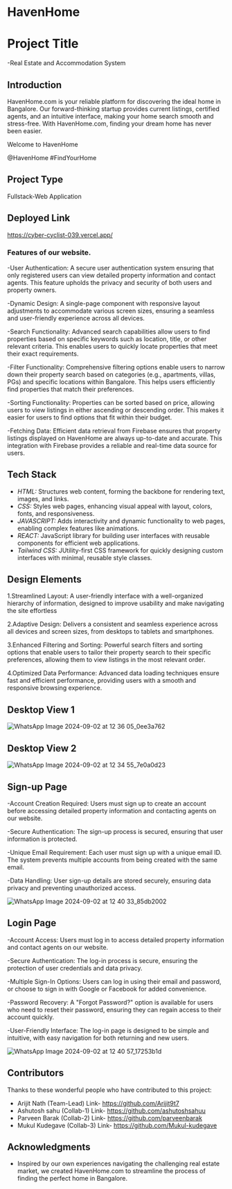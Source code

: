 # HavenHome

# Project Title
  -Real Estate and Accommodation System


## Introduction
HavenHome.com is your reliable platform for discovering the ideal home in Bangalore. Our forward-thinking startup provides current listings, certified agents, and an intuitive interface, making your home search smooth and stress-free. With HavenHome.com, finding your dream home has never been easier.

Welcome to HavenHome

@HavenHome #FindYourHome

## Project Type
Fullstack-Web Application

## Deployed Link

https://cyber-cyclist-039.vercel.app/

### Features of our website.

-User Authentication: A secure user authentication system ensuring that only registered users can view detailed property information and contact agents. This feature upholds the privacy and security of both users and property owners.

-Dynamic Design: A single-page component with responsive layout adjustments to accommodate various screen sizes, ensuring a seamless and user-friendly experience across all devices.

-Search Functionality: Advanced search capabilities allow users to find properties based on specific keywords such as location, title, or other relevant criteria. This enables users to quickly locate properties that meet their exact requirements.

-Filter Functionality: Comprehensive filtering options enable users to narrow down their property search based on categories (e.g., apartments, villas, PGs) and specific locations within Bangalore. This helps users efficiently find properties that match their preferences.

-Sorting Functionality: Properties can be sorted based on price, allowing users to view listings in either ascending or descending order. This makes it easier for users to find options that fit within their budget.

-Fetching Data: Efficient data retrieval from Firebase ensures that property listings displayed on HavenHome are always up-to-date and accurate. This integration with Firebase provides a reliable and real-time data source for users.




## Tech Stack

- *HTML:* Structures web content, forming the backbone for rendering text, images, and links.
- *CSS:* Styles web pages, enhancing visual appeal with layout, colors, fonts, and responsiveness.
- *JAVASCRIPT:* Adds interactivity and dynamic functionality to web pages, enabling complex features like animations.
- *REACT:* JavaScript library for building user interfaces with reusable components for efficient web applications.
- *Tailwind CSS:* JUtility-first CSS framework for quickly designing custom interfaces with minimal, reusable style classes.

## Design Elements
1.Streamlined Layout: A user-friendly interface with a well-organized hierarchy of information, designed to improve usability and make navigating the site effortless

2.Adaptive Design: Delivers a consistent and seamless experience across all devices and screen sizes, from desktops to tablets and smartphones.

3.Enhanced Filtering and Sorting: Powerful search filters and sorting options that enable users to tailor their property search to their specific preferences, allowing them to view listings in the most relevant order.

4.Optimized Data Performance: Advanced data loading techniques ensure fast and efficient performance, providing users with a smooth and responsive browsing experience.

## Desktop View 1


  ![WhatsApp Image 2024-09-02 at 12 36 05_0ee3a762](https://github.com/user-attachments/assets/e3acf777-6d5c-4e6a-8583-1bdf55523cfa)


## Desktop View 2

  ![WhatsApp Image 2024-09-02 at 12 34 55_7e0a0d23](https://github.com/user-attachments/assets/59a7f47c-6bcb-4790-96c5-174a045f7115)


## Sign-up Page

-Account Creation Required: Users must sign up to create an account before accessing detailed property information and contacting agents on our website.

-Secure Authentication: The sign-up process is secured, ensuring that user information is protected.

-Unique Email Requirement: Each user must sign up with a unique email ID. The system prevents multiple accounts from being created with the same email.

-Data Handling: User sign-up details are stored securely, ensuring data privacy and preventing unauthorized access.


  ![WhatsApp Image 2024-09-02 at 12 40 33_85db2002](https://github.com/user-attachments/assets/1284a4c9-7741-416a-85e5-e9e504c32c84)


## Login Page

-Account Access: Users must log in to access detailed property information and contact agents on our website.

-Secure Authentication: The log-in process is secure, ensuring the protection of user credentials and data privacy.

-Multiple Sign-In Options: Users can log in using their email and password, or choose to sign in with Google or Facebook for added convenience.

-Password Recovery: A "Forgot Password?" option is available for users who need to reset their password, ensuring they can regain access to their account quickly.

-User-Friendly Interface: The log-in page is designed to be simple and intuitive, with easy navigation for both returning and new users.


  ![WhatsApp Image 2024-09-02 at 12 40 57_17253b1d](https://github.com/user-attachments/assets/019e9971-d534-4b0d-b0de-1e075cb72fd5)



## Contributors

Thanks to these wonderful people who have contributed to this project:
- Arijit Nath (Team-Lead) Link- https://github.com/Arijit9t7
- Ashutosh sahu (Collab-1) Link- https://github.com/ashutoshsahuu
- Parveen Barak (Collab-2) Link- https://github.com/parveenbarak
- Mukul Kudegave (Collab-3) Link- https://github.com/Mukul-kudegave


## Acknowledgments

- Inspired by our own experiences navigating the challenging real estate market, we created HavenHome.com to streamline the process of finding the perfect home in Bangalore.
